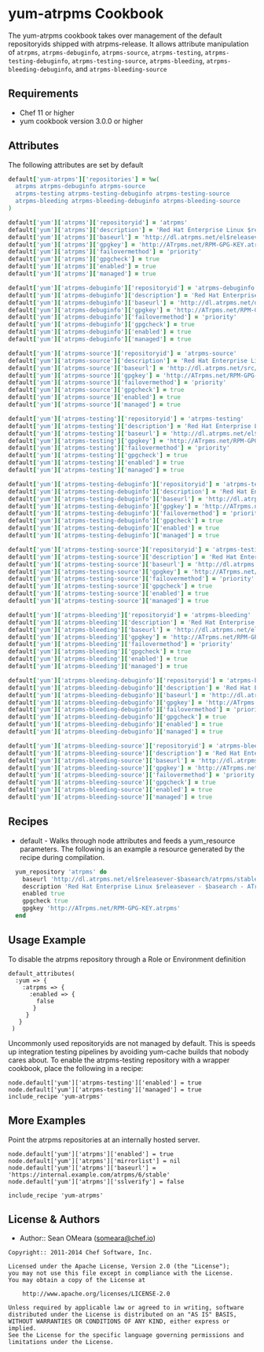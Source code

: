 yum-atrpms Cookbook
============

The yum-atrpms cookbook takes over management of the default
repositoryids shipped with atrpms-release. It allows attribute
manipulation of `atrpms`, `atrpms-debuginfo`, `atrpms-source`,
`atrpms-testing`, `atrpms-testing-debuginfo`, `atrpms-testing-source`,
`atrpms-bleeding`, `atrpms-bleeding-debuginfo`, and `atrpms-bleeding-source`

Requirements
------------
* Chef 11 or higher
* yum cookbook version 3.0.0 or higher

Attributes
----------
The following attributes are set by default

``` ruby
default['yum-atrpms']['repositories'] = %w(
  atrpms atrpms-debuginfo atrpms-source
  atrpms-testing atrpms-testing-debuginfo atrpms-testing-source
  atrpms-bleeding atrpms-bleeding-debuginfo atrpms-bleeding-source
)
```

``` ruby
default['yum']['atrpms']['repositoryid'] = 'atrpms'
default['yum']['atrpms']['description'] = 'Red Hat Enterprise Linux $releasever - $basearch - ATrpms'
default['yum']['atrpms']['baseurl'] = 'http://dl.atrpms.net/el$releasever-$basearch/atrpms/stable'
default['yum']['atrpms']['gpgkey'] = 'http://ATrpms.net/RPM-GPG-KEY.atrpms'
default['yum']['atrpms']['failovermethod'] = 'priority'
default['yum']['atrpms']['gpgcheck'] = true
default['yum']['atrpms']['enabled'] = true
default['yum']['atrpms']['managed'] = true
```

``` ruby
default['yum']['atrpms-debuginfo']['repositoryid'] = 'atrpms-debuginfo'
default['yum']['atrpms-debuginfo']['description'] = 'Red Hat Enterprise Linux $releasever - $basearch - ATrpms - Debug'
default['yum']['atrpms-debuginfo']['baseurl'] = 'http://dl.atrpms.net/debug/el$releasever-$basearch/atrpms/stable'
default['yum']['atrpms-debuginfo']['gpgkey'] = 'http://ATrpms.net/RPM-GPG-KEY.atrpms'
default['yum']['atrpms-debuginfo']['failovermethod'] = 'priority'
default['yum']['atrpms-debuginfo']['gpgcheck'] = true
default['yum']['atrpms-debuginfo']['enabled'] = true
default['yum']['atrpms-debuginfo']['managed'] = true
```

``` ruby
default['yum']['atrpms-source']['repositoryid'] = 'atrpms-source'
default['yum']['atrpms-source']['description'] = 'Red Hat Enterprise Linux $releasever - $basearch - ATrpms - Source'
default['yum']['atrpms-source']['baseurl'] = 'http://dl.atrpms.net/src/el$releasever-$basearch/atrpms/stable'
default['yum']['atrpms-source']['gpgkey'] = 'http://ATrpms.net/RPM-GPG-KEY.atrpms'
default['yum']['atrpms-source']['failovermethod'] = 'priority'
default['yum']['atrpms-source']['gpgcheck'] = true
default['yum']['atrpms-source']['enabled'] = true
default['yum']['atrpms-source']['managed'] = true
```

``` ruby
default['yum']['atrpms-testing']['repositoryid'] = 'atrpms-testing'
default['yum']['atrpms-testing']['description'] = 'Red Hat Enterprise Linux $releasever - $basearch - ATrpms testing'
default['yum']['atrpms-testing']['baseurl'] = 'http://dl.atrpms.net/el$releasever-$basearch/atrpms/testing'
default['yum']['atrpms-testing']['gpgkey'] = 'http://ATrpms.net/RPM-GPG-KEY.atrpms'
default['yum']['atrpms-testing']['failovermethod'] = 'priority'
default['yum']['atrpms-testing']['gpgcheck'] = true
default['yum']['atrpms-testing']['enabled'] = true
default['yum']['atrpms-testing']['managed'] = true
```

``` ruby
default['yum']['atrpms-testing-debuginfo']['repositoryid'] = 'atrpms-testing-debuginfo'
default['yum']['atrpms-testing-debuginfo']['description'] = 'Red Hat Enterprise Linux $releasever - $basearch - ATrpms testing  - Debug'
default['yum']['atrpms-testing-debuginfo']['baseurl'] = 'http://dl.atrpms.net/debug/el$releasever-$basearch/atrpms/testing'
default['yum']['atrpms-testing-debuginfo']['gpgkey'] = 'http://ATrpms.net/RPM-GPG-KEY.atrpms'
default['yum']['atrpms-testing-debuginfo']['failovermethod'] = 'priority'
default['yum']['atrpms-testing-debuginfo']['gpgcheck'] = true
default['yum']['atrpms-testing-debuginfo']['enabled'] = true
default['yum']['atrpms-testing-debuginfo']['managed'] = true
```

``` ruby
default['yum']['atrpms-testing-source']['repositoryid'] = 'atrpms-testing-source'
default['yum']['atrpms-testing-source']['description'] = 'Red Hat Enterprise Linux $releasever - $basearch - ATrpms testing - Source'
default['yum']['atrpms-testing-source']['baseurl'] = 'http://dl.atrpms.net/src/el$releasever-$basearch/atrpms/testing'
default['yum']['atrpms-testing-source']['gpgkey'] = 'http://ATrpms.net/RPM-GPG-KEY.atrpms'
default['yum']['atrpms-testing-source']['failovermethod'] = 'priority'
default['yum']['atrpms-testing-source']['gpgcheck'] = true
default['yum']['atrpms-testing-source']['enabled'] = true
default['yum']['atrpms-testing-source']['managed'] = true
```

``` ruby
default['yum']['atrpms-bleeding']['repositoryid'] = 'atrpms-bleeding'
default['yum']['atrpms-bleeding']['description'] = 'Red Hat Enterprise Linux $releasever - $basearch - ATrpms bleeding'
default['yum']['atrpms-bleeding']['baseurl'] = 'http://dl.atrpms.net/el$releasever-$basearch/atrpms/bleeding'
default['yum']['atrpms-bleeding']['gpgkey'] = 'http://ATrpms.net/RPM-GPG-KEY.atrpms'
default['yum']['atrpms-bleeding']['failovermethod'] = 'priority'
default['yum']['atrpms-bleeding']['gpgcheck'] = true
default['yum']['atrpms-bleeding']['enabled'] = true
default['yum']['atrpms-bleeding']['managed'] = true
```

``` ruby
default['yum']['atrpms-bleeding-debuginfo']['repositoryid'] = 'atrpms-bleeding-debuginfo'
default['yum']['atrpms-bleeding-debuginfo']['description'] = 'Red Hat Enterprise Linux $releasever - $basearch - ATrpms bleeding  - Debug'
default['yum']['atrpms-bleeding-debuginfo']['baseurl'] = 'http://dl.atrpms.net/debug/el$releasever-$basearch/atrpms/bleeding'
default['yum']['atrpms-bleeding-debuginfo']['gpgkey'] = 'http://ATrpms.net/RPM-GPG-KEY.atrpms'
default['yum']['atrpms-bleeding-debuginfo']['failovermethod'] = 'priority'
default['yum']['atrpms-bleeding-debuginfo']['gpgcheck'] = true
default['yum']['atrpms-bleeding-debuginfo']['enabled'] = true
default['yum']['atrpms-bleeding-debuginfo']['managed'] = true
```

``` ruby
default['yum']['atrpms-bleeding-source']['repositoryid'] = 'atrpms-bleeding-source'
default['yum']['atrpms-bleeding-source']['description'] = 'Red Hat Enterprise Linux $releasever - $basearch - ATrpms bleeding - Source'
default['yum']['atrpms-bleeding-source']['baseurl'] = 'http://dl.atrpms.net/src/el$releasever-$basearch/atrpms/bleeding'
default['yum']['atrpms-bleeding-source']['gpgkey'] = 'http://ATrpms.net/RPM-GPG-KEY.atrpms'
default['yum']['atrpms-bleeding-source']['failovermethod'] = 'priority'
default['yum']['atrpms-bleeding-source']['gpgcheck'] = true
default['yum']['atrpms-bleeding-source']['enabled'] = true
default['yum']['atrpms-bleeding-source']['managed'] = true
```

Recipes
-------
* default - Walks through node attributes and feeds a yum_resource
  parameters. The following is an example a resource generated by the
  recipe during compilation.

```ruby
  yum_repository 'atrpms' do
    baseurl 'http://dl.atrpms.net/el$releasever-$basearch/atrpms/stable'
    description 'Red Hat Enterprise Linux $releasever - $basearch - ATrpms'
    enabled true
    gpgcheck true
    gpgkey 'http://ATrpms.net/RPM-GPG-KEY.atrpms'
  end
```

Usage Example
-------------
To disable the atrpms repository through a Role or Environment definition

```
default_attributes(
  :yum => {
    :atrpms => {
      :enabled => {
        false
       }
     }
   }
 )
```

Uncommonly used repositoryids are not managed by default. This is
speeds up integration testing pipelines by avoiding yum-cache builds
that nobody cares about. To enable the atrpms-testing repository with a
wrapper cookbook, place the following in a recipe:

```
node.default['yum']['atrpms-testing']['enabled'] = true
node.default['yum']['atrpms-testing']['managed'] = true
include_recipe 'yum-atrpms'
```

More Examples
-------------
Point the atrpms repositories at an internally hosted server.

```
node.default['yum']['atrpms']['enabled'] = true
node.default['yum']['atrpms']['mirrorlist'] = nil
node.default['yum']['atrpms']['baseurl'] = 'https://internal.example.com/atrpms/6/stable'
node.default['yum']['atrpms']['sslverify'] = false

include_recipe 'yum-atrpms'
```

License & Authors
-----------------
- Author:: Sean OMeara (<someara@chef.io>)

```text
Copyright:: 2011-2014 Chef Software, Inc.

Licensed under the Apache License, Version 2.0 (the "License");
you may not use this file except in compliance with the License.
You may obtain a copy of the License at

    http://www.apache.org/licenses/LICENSE-2.0

Unless required by applicable law or agreed to in writing, software
distributed under the License is distributed on an "AS IS" BASIS,
WITHOUT WARRANTIES OR CONDITIONS OF ANY KIND, either express or implied.
See the License for the specific language governing permissions and
limitations under the License.
```
